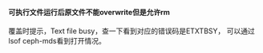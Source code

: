 #### 可执行文件运行后原文件不能overwrite但是允许rm

覆盖时提示，Text file busy，查一下看到对应的错误码是ETXTBSY， 可以通过 lsof ceph-mds看到打开情况。
